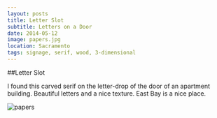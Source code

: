 ```yaml
---
layout: posts
title: Letter Slot
subtitle: Letters on a Door
date: 2014-05-12
image: papers.jpg
location: Sacramento
tags: signage, serif, wood, 3-dimensional
---
```


##Letter Slot

I found this carved serif on the letter-drop of the door of an apartment
building. Beautiful letters and a nice texture. East Bay is a nice place.

![papers][papers]

[papers]:images/papers.jpg
